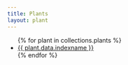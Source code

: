 ```yaml
---
title: Plants
layout: plant
---
```


<ul>
{% for plant in collections.plants %}
<li><a href="{{ plant.url }}">{{ plant.data.indexname }}</a></li>
{% endfor %}
</ul>
